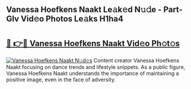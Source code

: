 ## Vanessa Hoefkens Naakt Le𝚊k𝚎d N𝚞𝚍e - Part-GIv Vid𝚎o Photos Le𝚊ks H1ha4

# <h2><a href="http://fb0avf1.evod.top/?m=Vanessa+Hoefkens+Naakt">🔗 👉🔴 Vanessa Hoefkens Naakt Vid𝚎o Ph𝚘t𝚘s</a></h2>

[![Vanessa Hoefkens Naakt N𝚞d𝚎s](https://i.imgur.com/8V9OHl7.gif)](http://fb0avf1.evod.top/?m=Vanessa+Hoefkens+Naakt)
Content creator Vanessa Hoefkens Naakt focusing on dance trends and lifestyle snippets. As a public figure, Vanessa Hoefkens Naakt understands the importance of maintaining a positive image, even in the face of adversity. 

